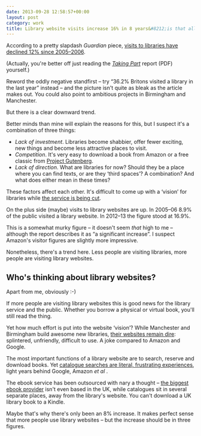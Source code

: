 ```yaml
---
date: 2013-09-28 12:58:57+00:00
layout: post
category: work
title: Library website visits increase 16% in 8 years&#8212;is that all?
---
```


According to a pretty slapdash <cite>Guardian</cite> piece, [visits to libraries have declined 12% since 2005&#8211;2006](http://www.theguardian.com/books/2013/sep/27/library-visits-down-closures-continue).

(Actually, you're better off just reading the <cite><a href="https://www.gov.uk/government/uploads/system/uploads/attachment_data/file/244895/Taking_Part_2013_14_Quarter_1_Report.doc.pdf">Taking Part</a></cite> report (PDF) yourself.)

Reword the oddly negative standfirst &#8211; try &#8220;36.2% Britons visited a library in the last year&#8221; instead &#8211; and the picture isn't quite as bleak as the article makes out. You could also point to ambitious projects in Birmingham and Manchester.

But there is a clear downward trend.

Better minds than mine will explain the reasons for this, but I suspect it's a combination of three things:

- *Lack of investment*. Libraries become shabbier, offer fewer exciting, new things and become less attractive places to visit.
- *Competition*. It's very easy to download a book from Amazon or a free classic from [Project Gutenberg](http://www.gutenberg.org).
- *Lack of direction*. What are libraries for now? Should they be a place where you can find texts, or are they &#8216;third spaces&#8217;? A combination? And what does either mean in these times?

These factors affect each other. It's difficult to come up with a &#8216;vision&#8217; for libraries while [the service is being cut](http://www.sunderlandecho.com/news/education/nine-sunderland-libraries-to-close-as-council-bids-to-save-850-000-1-5765198).

On the plus side (maybe) visits to library websites are up. In 2005&#8211;06 8.9% of the public visited a library website. In 2012&#8211;13 the figure stood at 16.9%.

This is a somewhat murky figure &#8211; it doesn't seem *that* high to me &#8211; although the report describes it as &#8220;a significant increase&#8221;. I suspect Amazon's visitor figures are slightly more impressive.

Nonetheless, there's a trend here. Less people are visiting libraries, more people are visiting library websites.

## Who's thinking about library websites?

Apart from me, obviously :-)

If more people are visiting library websites this is good news for the library service and the public. Whether you borrow a physical or virtual book, you'll still read the thing.

Yet how much effort is put into the website &#8216;vision&#8217;? While Manchester and Birmingham build awesome new libraries, [their websites remain dire](https://library-opac.birmingham.gov.uk/cgi-bin/spydus.exe/MSGTRN/OPAC/HOME): splintered, unfriendly, difficult to use. A joke compared to Amazon and Google.

The most important functions of a library website are to search, reserve and download books. Yet [catalogue searches are literal, frustrating experiences](/2013/06/libraries-should-invest-millions-in-search-engines/), light years behind Google, Amazon *et al* .

The ebook service has been outsourced with nary a thought &#8211; [the biggest ebook provider](http://www.overdrive.com) isn't even based in the UK, while catalogues sit in several separate places, away from the library's website. You can't download a UK library book to a Kindle.

Maybe that's why there's only been an 8% increase. It makes perfect sense that more people use library websites &#8211; but the increase should be in three figures.





